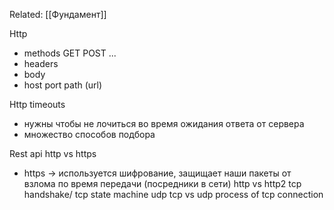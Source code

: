 Related: [[Фундамент]]

Http
- methods GET POST ...
- headers
- body
- host port path (url)

Http timeouts
- нужны чтобы не лочиться во время ожидания ответа от сервера
- множество способов подбора

Rest api
http vs https
- https -> используется шифрование, защищает наши пакеты от взлома по время передачи (посредники в сети)
http vs http2
tcp handshake/ tcp state machine
udp
tcp vs udp
process of tcp connection

